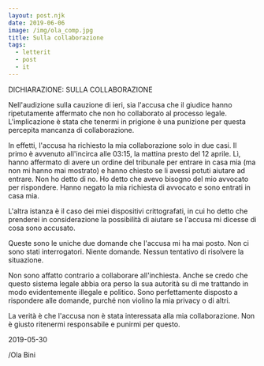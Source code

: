 ```yaml
---
layout: post.njk
date: 2019-06-06
image: /img/ola_comp.jpg
title: Sulla collaborazione
tags:
  - letterit
  - post
  - it
---
```

DICHIARAZIONE: SULLA COLLABORAZIONE

Nell'audizione sulla cauzione di ieri, sia l'accusa che il giudice hanno ripetutamente affermato che non ho collaborato al processo legale. L'implicazione è stata che tenermi in prigione è una punizione per questa percepita mancanza di collaborazione.

In effetti, l'accusa ha richiesto la mia collaborazione solo in due casi. Il primo è avvenuto all'incirca alle 03:15, la mattina presto del 12 aprile. Lì, hanno affermato di avere un ordine del tribunale per entrare in casa mia (ma non mi hanno mai mostrato) e hanno chiesto se li avessi potuti aiutare ad entrare. Non ho detto di no. Ho detto che avevo bisogno del mio avvocato per rispondere. Hanno negato la mia richiesta di avvocato e sono entrati in casa mia.

L'altra istanza è il caso dei miei dispositivi crittografati, in cui ho detto che prenderei in considerazione la possibilità di aiutare se l'accusa mi dicesse di cosa sono accusato.

Queste sono le uniche due domande che l'accusa mi ha mai posto. Non ci sono stati interrogatori. Niente domande. Nessun tentativo di risolvere la situazione.

Non sono affatto contrario a collaborare all'inchiesta. Anche se credo che questo sistema legale abbia ora perso la sua autorità su di me trattando in modo evidentemente illegale e politico. Sono perfettamente disposto a rispondere alle domande, purché non violino la mia privacy o di altri.

La verità è che l'accusa non è stata interessata alla mia collaborazione. Non è giusto ritenermi responsabile e punirmi per questo.

2019-05-30

/Ola Bini
